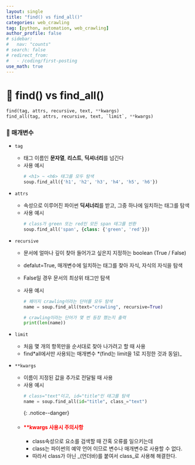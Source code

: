 ```yaml
---
layout: single
title: "find() vs find_all()"
categories: web_crawling
tag: [python, automation, web_crawling]
author_profile: false
# sidebar:
#   nav: "counts"
# search: false
# redirect_from:
#   - /coding/first-posting
use_math: true
---
```


# 👑 find() vs find_all()

```python
find(tag, attrs, recursive, text, **kwargs)
find_all(tag, attrs, recursive, text, `limit`, **kwargs)
```

### 🌟 매개변수

- `tag`
  - 태그 이름인 **문자열**, **리스트**, **딕셔너리**를 넘긴다
  - 사용 예시
    ```python
    # <h1> ~ <h6> 태그를 모두 탐색
    soup.find_all({'h1', 'h2', 'h3', 'h4', 'h5', 'h6'})
    ```
- `attrs`
  - 속성으로 이루어진 파이썬 **딕셔너리**를 받고, 그중 하나에 일치하는 태그를 탐색
  - 사용 예시
    ```python
    # class가 green 또는 red인 모든 span 태그를 반환
    soup.find_all('span', {class: {'green', 'red'}})
    ```
- `recursive`

  - 문서에 얼마나 깊이 찾아 들어가고 싶은지 지정하는 boolean (True / False)
  - defalut=True, 매개변수에 일치하는 태그를 찾아 자식, 자식의 자식을 탐색
  - False일 경우 문서의 최상위 태그만 탐색
  - 사용 예시

    ```python
    # 페이지 crawling이라는 단어를 모두 탐색
    name = soup.find_all(text="crawling", recursive=True)

    # crawling이라는 단어가 몇 번 등장 했는지 출력
    print(len(name))
    ```

- `limit`
  - 처음 몇 개의 항목만을 순서대로 찾아 나가려고 할 때 사용
  - find*all에서만 사용되는 매개변수 *(find는 limit을 1로 지정한 것과 동일)\_
- `**kwargs`
  - 이름이 지정된 값을 추가로 전달될 때 사용
  - 사용 예시
    ```python
    # class="text"이고, id="title"인 태그를 탐색
    name = soup.find_all(id="title", class_="text")
    ```
    {: .notice--danger}
  - <div class="notice--danger"> 
    <h4 style="color: red;">**kwargs 사용시 주의사항</h4>
    <ul>
        <li>class속성으로 요소를 검색할 때 간혹 오류를 일으키는데</li>
        <li>class는 파이썬의 예약 언어 이므로 변수나 매개변수로 사용할 수 없다.</li>
        <li>따라서 class가 아닌 _(언더바)를 붙여서 class_로 사용해 해결한다.</li>
    </ul>
    </div>
